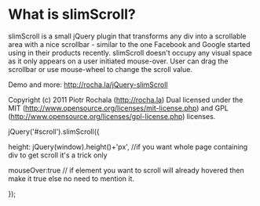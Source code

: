 # What is slimScroll?

slimScroll is a small jQuery plugin that transforms any div into a scrollable area with a nice scrollbar - similar to the one Facebook and Google started using in their products recently. slimScroll doesn't occupy any visual space as it only appears on a user initiated mouse-over. User can drag the scrollbar or use mouse-wheel to change the scroll value.

Demo and more: http://rocha.la/jQuery-slimScroll

Copyright (c) 2011 Piotr Rochala (http://rocha.la)
Dual licensed under the MIT (http://www.opensource.org/licenses/mit-license.php) and GPL (http://www.opensource.org/licenses/gpl-license.php) licenses.

jQuery('#scroll').slimScroll({

  height: jQuery(window).height()+'px', //if you want whole page containing div to get scroll it's a trick only 
  
  mouseOver:true // if element you want to scroll will already hovered then make it true else no need to mention it.
  
});
